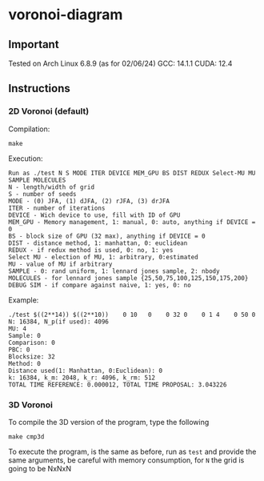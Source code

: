 # voronoi-diagram
## Important
Tested on Arch Linux 6.8.9 (as for 02/06/24)
GCC: 14.1.1
CUDA: 12.4
## Instructions
### 2D Voronoi (default)
Compilation:
```
make
```
Execution:
```
Run as ./test N S MODE ITER DEVICE MEM_GPU BS DIST REDUX Select-MU MU SAMPLE MOLECULES
N - length/width of grid
S - number of seeds
MODE - (0) JFA, (1) dJFA, (2) rJFA, (3) drJFA
ITER - number of iterations
DEVICE - Wich device to use, fill with ID of GPU
MEM_GPU - Memory management, 1: manual, 0: auto, anything if DEVICE = 0
BS - block size of GPU (32 max), anything if DEVICE = 0
DIST - distance method, 1: manhattan, 0: euclidean
REDUX - if redux method is used, 0: no, 1: yes
Select MU - election of MU, 1: arbitrary, 0:estimated
MU - value of MU if arbitrary
SAMPLE - 0: rand uniform, 1: lennard jones sample, 2: nbody
MOLECULES - for lennard jones sample {25,50,75,100,125,150,175,200}
DEBUG SIM - if compare against naive, 1: yes, 0: no
```

Example:
```
./test $((2**14)) $((2**10))    0 10   0    0 32 0    0 1 4    0 50 0
N: 16384, N_p(if used): 4096
MU: 4
Sample: 0
Comparison: 0
PBC: 0
Blocksize: 32
Method: 0
Distance used(1: Manhattan, 0:Euclidean): 0
k: 16384, k_m: 2048, k_r: 4096, k_rm: 512
TOTAL TIME REFERENCE: 0.000012, TOTAL TIME PROPOSAL: 3.043226
```



### 3D Voronoi
To compile the 3D version of the program, type the following
```
make cmp3d
```
To execute the program, is the same as before, run as ```test``` and provide the same arguments, be careful with memory consumption, for ```N``` the grid is going to be NxNxN
